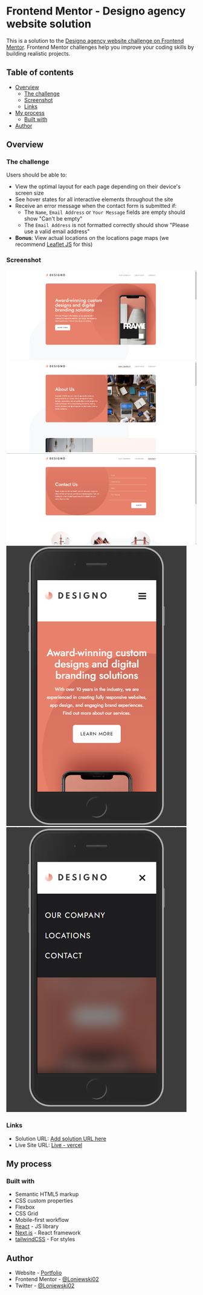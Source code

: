 # Frontend Mentor - Designo agency website solution

This is a solution to the [Designo agency website challenge on Frontend Mentor](https://www.frontendmentor.io/challenges/designo-multipage-website-G48K6rfUT). Frontend Mentor challenges help you improve your coding skills by building realistic projects.

## Table of contents

- [Overview](#overview)
  - [The challenge](#the-challenge)
  - [Screenshot](#screenshot)
  - [Links](#links)
- [My process](#my-process)
  - [Built with](#built-with)
- [Author](#author)

## Overview

### The challenge

Users should be able to:

- View the optimal layout for each page depending on their device's screen size
- See hover states for all interactive elements throughout the site
- Receive an error message when the contact form is submitted if:
  - The `Name`, `Email Address` or `Your Message` fields are empty should show "Can't be empty"
  - The `Email Address` is not formatted correctly should show "Please use a valid email address"
- **Bonus**: View actual locations on the locations page maps (we recommend [Leaflet JS](https://leafletjs.com/) for this)

### Screenshot

![](./screens/Screenshot_1.png)
![](./screens/Screenshot_2.png)
![](./screens/Screenshot_3.png)
![](./screens/Screenshot_4.png)
![](./screens/Screenshot_5.png)

### Links

- Solution URL: [Add solution URL here](https://your-solution-url.com)
- Live Site URL: [Live - vercel](https://fm-designo-phi.vercel.app/home)

## My process

### Built with

- Semantic HTML5 markup
- CSS custom properties
- Flexbox
- CSS Grid
- Mobile-first workflow
- [React](https://reactjs.org/) - JS library
- [Next.js](https://nextjs.org/) - React framework
- [tailwindCSS](https://tailwindcss.com/) - For styles

## Author

- Website - [Portfolio](https://miloszloniewski-portfolio.vercel.app/home)
- Frontend Mentor - [@Loniewski02](https://www.frontendmentor.io/profile/Loniewski02)
- Twitter - [@Loniewski02](https://x.com/Loniewski02)